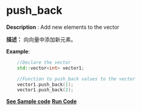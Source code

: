 # push_back

**Description** : Add new elements to the vector

**描述：** 向向量中添加新元素。

**Example**:
```cpp
    //Declare the vector  
    std::vector<int> vector1;

    //Function to push_back values to the vector
    vector1.push_back(1);
    vector1.push_back(2);

```
**[See Sample code](../snippets/vector/push_back.cpp)**
**[Run Code](https://rextester.com/JBQCG9959)**
